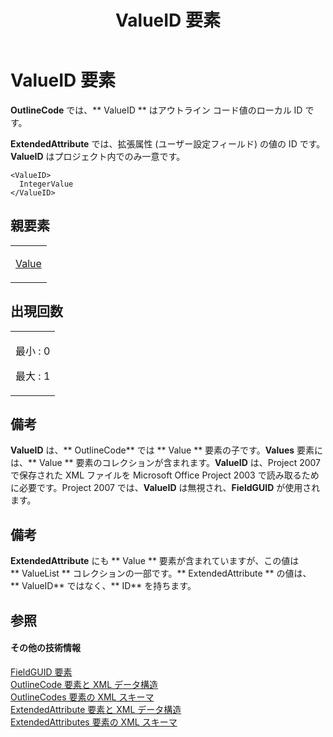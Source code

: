 ﻿---
title: ValueID 要素
TOCTitle: ValueID 要素
ms:assetid: 0b4257c5-1238-4f8d-81fa-6fe80bb5af3e
ms:mtpsurl: https://msdn.microsoft.com/ja-jp/library/Bb968406(v=office.12)
ms:contentKeyID: 16731474
ms.date: 06/30/2008
mtps_version: v=office.12
ms.translationtype: HT
---

# ValueID 要素

**OutlineCode** では、** ValueID ** はアウトライン コード値のローカル ID です。

**ExtendedAttribute** では、拡張属性 (ユーザー設定フィールド) の値の ID です。**ValueID** はプロジェクト内でのみ一意です。

    <ValueID>
      IntegerValue
    </ValueID>

## 親要素

<table>
<colgroup>
<col style="width: 100%" />
</colgroup>
<tbody>
<tr class="odd">
<td><p><a href="value-element.md">Value</a></p></td>
</tr>
</tbody>
</table>


## 出現回数


<table>
<colgroup>
<col style="width: 100%" />
</colgroup>
<tbody>
<tr class="odd">
<td><p>最小 : 0</p>
<p>最大 : 1</p></td>
</tr>
</tbody>
</table>


## 備考

**ValueID** は、** OutlineCode** では ** Value ** 要素の子です。**Values** 要素には、** Value ** 要素のコレクションが含まれます。**ValueID** は、Project 2007 で保存された XML ファイルを Microsoft Office Project 2003 で読み取るために必要です。Project 2007 では、**ValueID** は無視され、**FieldGUID** が使用されます。

## 備考

**ExtendedAttribute** にも ** Value ** 要素が含まれていますが、この値は ** ValueList ** コレクションの一部です。** ExtendedAttribute ** の値は、** ValueID** ではなく、** ID** を持ちます。

## 参照

#### その他の技術情報

[FieldGUID 要素](fieldguid-element.md)  
[OutlineCode 要素と XML データ構造](outlinecode-elements-and-xml-structure.md)  
[OutlineCodes 要素の XML スキーマ](xml-schema-for-the-outlinecodes-element.md)  
[ExtendedAttribute 要素と XML データ構造](extendedattribute-elements-and-xml-structure.md)  
[ExtendedAttributes 要素の XML スキーマ](xml-schema-for-the-extendedattributes-element.md)

